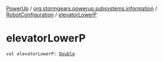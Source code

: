 [PowerUp](../../index.md) / [org.stormgears.powerup.subsystems.information](../index.md) / [RobotConfiguration](index.md) / [elevatorLowerP](./elevator-lower-p.md)

# elevatorLowerP

`val elevatorLowerP: `[`Double`](https://kotlinlang.org/api/latest/jvm/stdlib/kotlin/-double/index.html)